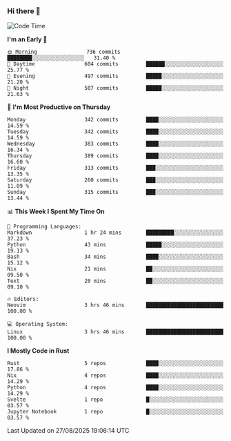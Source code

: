 ### Hi there 👋
<!--START_SECTION:waka-->
![Code Time](http://img.shields.io/badge/Code%20Time-737%20hrs%2038%20mins-blue)

**I'm an Early 🐤** 

```text
🌞 Morning                736 commits         ████████░░░░░░░░░░░░░░░░░   31.40 % 
🌆 Daytime                604 commits         ██████░░░░░░░░░░░░░░░░░░░   25.77 % 
🌃 Evening                497 commits         █████░░░░░░░░░░░░░░░░░░░░   21.20 % 
🌙 Night                  507 commits         █████░░░░░░░░░░░░░░░░░░░░   21.63 % 
```
📅 **I'm Most Productive on Thursday** 

```text
Monday                   342 commits         ████░░░░░░░░░░░░░░░░░░░░░   14.59 % 
Tuesday                  342 commits         ████░░░░░░░░░░░░░░░░░░░░░   14.59 % 
Wednesday                383 commits         ████░░░░░░░░░░░░░░░░░░░░░   16.34 % 
Thursday                 389 commits         ████░░░░░░░░░░░░░░░░░░░░░   16.60 % 
Friday                   313 commits         ███░░░░░░░░░░░░░░░░░░░░░░   13.35 % 
Saturday                 260 commits         ███░░░░░░░░░░░░░░░░░░░░░░   11.09 % 
Sunday                   315 commits         ███░░░░░░░░░░░░░░░░░░░░░░   13.44 % 
```


📊 **This Week I Spent My Time On** 

```text
💬 Programming Languages: 
Markdown                 1 hr 24 mins        █████████░░░░░░░░░░░░░░░░   37.23 % 
Python                   43 mins             █████░░░░░░░░░░░░░░░░░░░░   19.13 % 
Bash                     34 mins             ████░░░░░░░░░░░░░░░░░░░░░   15.12 % 
Nix                      21 mins             ██░░░░░░░░░░░░░░░░░░░░░░░   09.50 % 
Text                     20 mins             ██░░░░░░░░░░░░░░░░░░░░░░░   09.10 % 

🔥 Editors: 
Neovim                   3 hrs 46 mins       █████████████████████████   100.00 % 

💻 Operating System: 
Linux                    3 hrs 46 mins       █████████████████████████   100.00 % 
```

**I Mostly Code in Rust** 

```text
Rust                     5 repos             ████░░░░░░░░░░░░░░░░░░░░░   17.86 % 
Nix                      4 repos             ████░░░░░░░░░░░░░░░░░░░░░   14.29 % 
Python                   4 repos             ████░░░░░░░░░░░░░░░░░░░░░   14.29 % 
Svelte                   1 repo              █░░░░░░░░░░░░░░░░░░░░░░░░   03.57 % 
Jupyter Notebook         1 repo              █░░░░░░░░░░░░░░░░░░░░░░░░   03.57 % 
```




 Last Updated on 27/08/2025 19:06:14 UTC
<!--END_SECTION:waka-->

<!--
**YoganshSharma/YoganshSharma** is a ✨ _special_ ✨ repository because its `README.md` (this file) appears on your GitHub profile.

Here are some ideas to get you started:

- 🔭 I’m currently working on ...
- 🌱 I’m currently learning ...
- 👯 I’m looking to collaborate on ...
- 🤔 I’m looking for help with ...
- 💬 Ask me about ...
- 📫 How to reach me: ...
- 😄 Pronouns: ...
- ⚡ Fun fact: ...
-->

